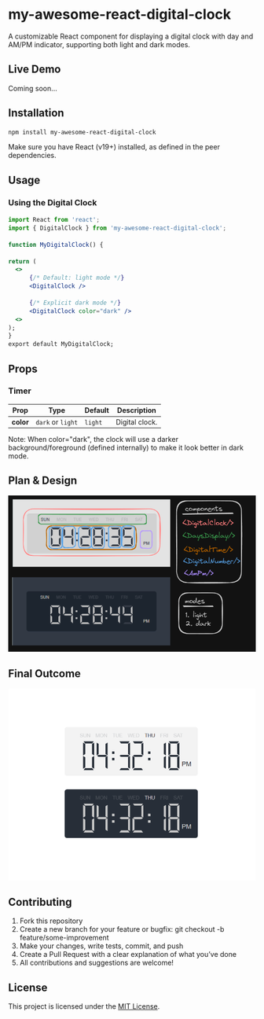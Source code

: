 # my-awesome-react-digital-clock

A customizable React component for displaying a digital clock with day and AM/PM indicator, supporting both light and dark modes.

## Live Demo
Coming soon...

## Installation
```bash
npm install my-awesome-react-digital-clock
```
Make sure you have React (v19+) installed, as defined in the peer dependencies.

## Usage
### Using the Digital Clock
``` jsx Copy
import React from 'react';
import { DigitalClock } from 'my-awesome-react-digital-clock';

function MyDigitalClock() {

return (
  <>
      {/* Default: light mode */}
      <DigitalClock />

      {/* Explicit dark mode */}
      <DigitalClock color="dark" />
  <>
);
}
export default MyDigitalClock;
```

## Props
### Timer
| Prop      | Type              | Default | Description    |
|-----------|-------------------|--------|----------------|
| **color** | `dark` or `light` | `light` | Digital clock. |
Note: When color="dark", the clock will use a darker background/foreground (defined internally) to make it look better in dark mode.

## Plan & Design 
![Design](public/design.png)

## Final Outcome
![Final Outcome](public/final-outcome.png)

## Contributing
1. Fork this repository
2. Create a new branch for your feature or bugfix: git checkout -b feature/some-improvement
3. Make your changes, write tests, commit, and push
4. Create a Pull Request with a clear explanation of what you’ve done
5. All contributions and suggestions are welcome!

## License
This project is licensed under the [MIT License](./LICENSE).
